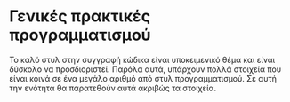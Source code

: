 # Γενικές πρακτικές προγραμματισμού

Το καλό στυλ στην συγγραφή κώδικα είναι υποκειμενικό θέμα και είναι δύσκολο να
προσδιοριστεί. Παρόλα αυτά, υπάρχουν πολλά στοιχεία που είναι κοινά σε ένα μεγάλο
αριθμό από στυλ προγραμματισμού. Σε αυτή την ενότητα θα παρατεθούν αυτά ακριβώς τα
στοιχεία.
